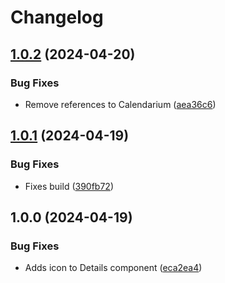 # Changelog

## [1.0.2](https://github.com/javalent/components/compare/v1.0.1...v1.0.2) (2024-04-20)


### Bug Fixes

* Remove references to Calendarium ([aea36c6](https://github.com/javalent/components/commit/aea36c6c259a86794d0336f50984dce3e723a647))

## [1.0.1](https://github.com/javalent/components/compare/v1.0.0...v1.0.1) (2024-04-19)


### Bug Fixes

* Fixes build ([390fb72](https://github.com/javalent/components/commit/390fb72ce1ff44fd4fddadb127b85444ef0a84ba))

## 1.0.0 (2024-04-19)


### Bug Fixes

* Adds icon to Details component ([eca2ea4](https://github.com/javalent/components/commit/eca2ea4f34e9447bb1a4fc9b8db8579691ee2bec))
